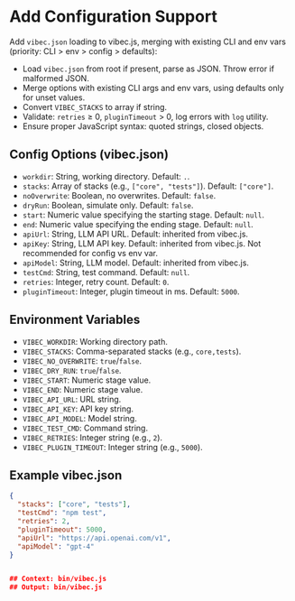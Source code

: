# Add Configuration Support

Add `vibec.json` loading to vibec.js, merging with existing CLI and env vars (priority: CLI > env > config > defaults):
- Load `vibec.json` from root if present, parse as JSON. Throw error if malformed JSON.
- Merge options with existing CLI args and env vars, using defaults only for unset values.
- Convert `VIBEC_STACKS` to array if string.
- Validate: `retries` ≥ 0, `pluginTimeout` > 0, log errors with `log` utility.
- Ensure proper JavaScript syntax: quoted strings, closed objects.

## Config Options (vibec.json)
- `workdir`: String, working directory. Default: `.`.
- `stacks`: Array of stacks (e.g., `["core", "tests"]`). Default: `["core"]`.
- `noOverwrite`: Boolean, no overwrites. Default: `false`.
- `dryRun`: Boolean, simulate only. Default: `false`.
- `start`: Numeric value specifying the starting stage. Default: `null`.
- `end`: Numeric value specifying the ending stage. Default: `null`.
- `apiUrl`: String, LLM API URL. Default: inherited from vibec.js.
- `apiKey`: String, LLM API key. Default: inherited from vibec.js. Not recommended for config vs env var.
- `apiModel`: String, LLM model. Default: inherited from vibec.js.
- `testCmd`: String, test command. Default: `null`.
- `retries`: Integer, retry count. Default: `0`.
- `pluginTimeout`: Integer, plugin timeout in ms. Default: `5000`.

## Environment Variables
- `VIBEC_WORKDIR`: Working directory path.
- `VIBEC_STACKS`: Comma-separated stacks (e.g., `core,tests`).
- `VIBEC_NO_OVERWRITE`: `true`/`false`.
- `VIBEC_DRY_RUN`: `true`/`false`.
- `VIBEC_START`: Numeric stage value.
- `VIBEC_END`: Numeric stage value.
- `VIBEC_API_URL`: URL string.
- `VIBEC_API_KEY`: API key string.
- `VIBEC_API_MODEL`: Model string.
- `VIBEC_TEST_CMD`: Command string.
- `VIBEC_RETRIES`: Integer string (e.g., `2`).
- `VIBEC_PLUGIN_TIMEOUT`: Integer string (e.g., `5000`).

## Example vibec.json
```json
{
  "stacks": ["core", "tests"],
  "testCmd": "npm test",
  "retries": 2,
  "pluginTimeout": 5000,
  "apiUrl": "https://api.openai.com/v1",
  "apiModel": "gpt-4"
}


## Context: bin/vibec.js
## Output: bin/vibec.js